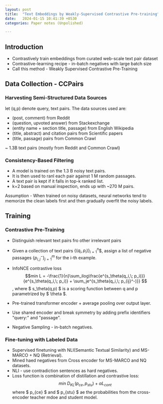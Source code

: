 ```yaml
---
layout: post
title:  "Text Embeddings by Weakly-Supervised Contrastive Pre-training"
date:   2024-01-15 10:41:39 +0530
categories: Paper notes (Unpolished)

---
```


## Introduction

- Contrastively train embeddings from curated web-scale text pair dataset
- Contrastive-learning recipe - in-batch negatives with large batch size
- Call this method - Weakly Supervised Contrastive Pre-Training

## Data Collection - CCPairs


### Harvesting Semi-Structured Data Sources

let (q,p) denote query, text pairs.
The data sources used are:
- (post, comment) from Reddit
- (question, upvoted answer) from Stackexchange
- (entity name + section title, passage) from English Wikipedia
- (title, abstract) and citation pairs from Scientific papers
- (title, passage) pairs from Common  Crawl

~ 1.3B text pairs (mostly from Reddit and Common Crawl)

### Consistency-Based Filtering

- A model is trained on the 1.3 B noisy text pairs.
- It is then used to ranl each pair against 1 M random passages.
- A text pair is kept if it falls in top-k ranked list.
- k=2 based on manual inspection, ends up with ~270 M pairs.

Assumption - When trained on noisy datasets, neural networks tend to memorize the clean labels first and then gradually overfit the noisy labels.

## Training

### Contrastive Pre-Training

- Distinguish relevant text pairs fro other irrelevant pairs
- Given a collection of text pairs $\{(q_i, p_i)\}_{i=1}^n$$,
 assign a list of negative passages $\{p_{i,j}^-\}_{j=1}^m$ for the i-th example.
- InfoNCE contrastive loss $$min L = -\frac{1}{n}\sum_ilog\frac{e^{s_\theta(q_i,\; p_i)}} {e^{s_\theta(q_i,\; p_i)} + \sum_je^{s_\theta(q_i,\; p_{ij}^-)}} $$ ,
where  $ s_\theta(q,p) $ is a scoring function between q and p parametrized by $ \theta $.

- Pre-trained transformer encoder + average pooling over output layer.
- Use shared encoder and break symmetry by adding prefix identifiers "query:" and "passage".
- Negative Sampling - in-batch negatives.


### Fine-tuning with Labeled Data

- Supervised finetuning with NLI(Semantic Textual Similarity) and MS-MARCO + NQ (Retrieval).
- Mined haed negatives from Cross encoder for MS-MARCO and NQ datasets.
- NLI - use contradiction sentences as hard negatives.
- Loss function is combination of distillation and contrastive loss:
    $$min \ D_{KL}(p_{ce}, p_{stu}) + \alpha L_{cont}$$
    where  $ p_{ce} $ and $ p_{stu} $ ae the probabilities from the cross-encoder teacher mdoe and student model.